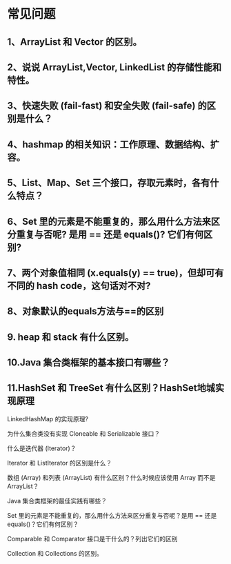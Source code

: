 # 常见问题

## 1、ArrayList 和 Vector 的区别。

## 2、说说 ArrayList,Vector, LinkedList 的存储性能和特性。

## 3、快速失败 (fail-fast) 和安全失败 (fail-safe) 的区别是什么？

## 4、hashmap 的相关知识：工作原理、数据结构、扩容。


## 5、List、Map、Set 三个接口，存取元素时，各有什么特点？

## 6、Set 里的元素是不能重复的，那么用什么方法来区分重复与否呢? 是用 == 还是 equals()? 它们有何区别?

## 7、两个对象值相同 (x.equals(y) == true)，但却可有不同的 hash code，这句话对不对?

## 8、对象默认的equals方法与==的区别

## 9. heap 和 stack 有什么区别。

## 10.Java 集合类框架的基本接口有哪些？

## 11.HashSet 和 TreeSet 有什么区别？HashSet地城实现原理

LinkedHashMap 的实现原理?

为什么集合类没有实现 Cloneable 和 Serializable 接口？

什么是迭代器 (Iterator)？

Iterator 和 ListIterator 的区别是什么？

数组 (Array) 和列表 (ArrayList) 有什么区别？什么时候应该使用 Array 而不是 ArrayList？

Java 集合类框架的最佳实践有哪些？

Set 里的元素是不能重复的，那么用什么方法来区分重复与否呢？是用 == 还是 equals()？它们有何区别？

Comparable 和 Comparator 接口是干什么的？列出它们的区别

Collection 和 Collections 的区别。